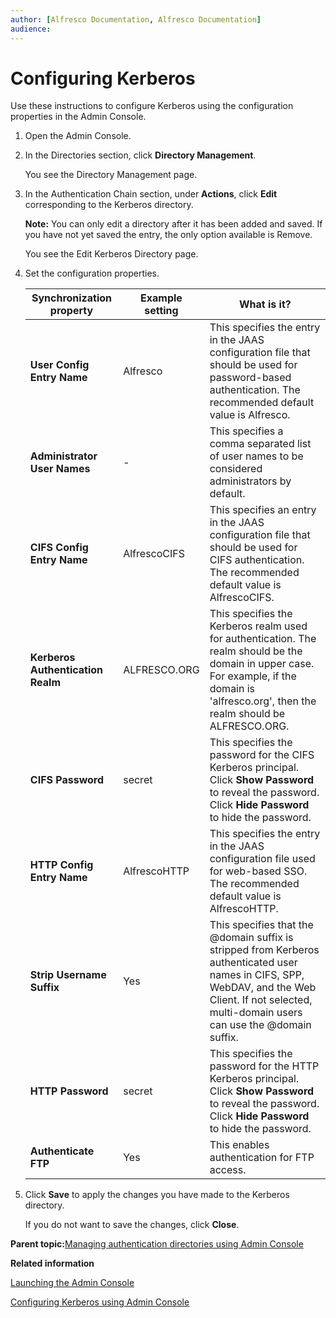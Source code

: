 ```yaml
---
author: [Alfresco Documentation, Alfresco Documentation]
audience: 
---
```


# Configuring Kerberos

Use these instructions to configure Kerberos using the configuration properties in the Admin Console.

1.  Open the Admin Console.

2.  In the Directories section, click **Directory Management**.

    You see the Directory Management page.

3.  In the Authentication Chain section, under **Actions**, click **Edit** corresponding to the Kerberos directory.

    **Note:** You can only edit a directory after it has been added and saved. If you have not yet saved the entry, the only option available is Remove.

    You see the Edit Kerberos Directory page.

4.  Set the configuration properties.

    |Synchronization property|Example setting|What is it?|
    |------------------------|---------------|-----------|
    |**User Config Entry Name**|Alfresco|This specifies the entry in the JAAS configuration file that should be used for password-based authentication. The recommended default value is Alfresco.|
    |**Administrator User Names**|-|This specifies a comma separated list of user names to be considered administrators by default.|
    |**CIFS Config Entry Name**|AlfrescoCIFS|This specifies an entry in the JAAS configuration file that should be used for CIFS authentication. The recommended default value is AlfrescoCIFS.|
    |**Kerberos Authentication Realm**|ALFRESCO.ORG|This specifies the Kerberos realm used for authentication. The realm should be the domain in upper case. For example, if the domain is 'alfresco.org', then the realm should be ALFRESCO.ORG.|
    |**CIFS Password**|secret|This specifies the password for the CIFS Kerberos principal. Click **Show Password** to reveal the password. Click **Hide Password** to hide the password.|
    |**HTTP Config Entry Name**|AlfrescoHTTP|This specifies the entry in the JAAS configuration file used for web-based SSO. The recommended default value is AlfrescoHTTP.|
    |**Strip Username Suffix**|Yes|This specifies that the @domain suffix is stripped from Kerberos authenticated user names in CIFS, SPP, WebDAV, and the Web Client. If not selected, multi-domain users can use the @domain suffix.|
    |**HTTP Password**|secret|This specifies the password for the HTTP Kerberos principal. Click **Show Password** to reveal the password. Click **Hide Password** to hide the password.|
    |**Authenticate FTP**|Yes|This enables authentication for FTP access.|

5.  Click **Save** to apply the changes you have made to the Kerberos directory.

    If you do not want to save the changes, click **Close**.


**Parent topic:**[Managing authentication directories using Admin Console](../concepts/adminconsole-directorymgt-cp.md)

**Related information**  


[Launching the Admin Console](adminconsole-open.md)

[Configuring Kerberos using Admin Console](../concepts/auth-kerberos-props.md)

